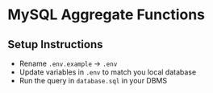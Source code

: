 # MySQL Aggregate Functions

## Setup Instructions

- Rename `.env.example` -> `.env`
- Update variables in `.env` to match you local database
- Run the query in `database.sql` in your DBMS

